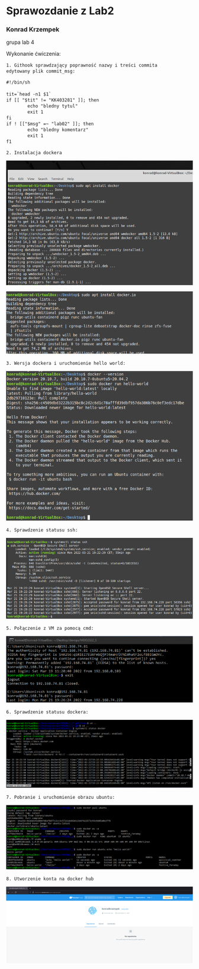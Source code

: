 <h1>Sprawozdanie z Lab2</h1>

<h3> Konrad Krzempek</h3>
grupa lab 4

Wykonanie ćwiczenia:

    1. Githook sprawdzający poprawność nazwy i treści commita
    edytowany plik commit_msg:
```
#!/bin/sh

tit=`head -n1 $1`
if [[ "$tit" != "KK403281" ]]; then
        echo "bledny tytul"
        exit 1
fi
if ! [["$msg" =~ "lab02" ]]; then
        echo "bledny komentarz"
        exit 1
f1
```

    2. Instalacja dockera

![Image](instalacja.png "instalacja_doc")

![Image](instalacjaio.png "instalacja_io")


    3. Wersja dockera i uruchomienie hello world:

![Image](wersja.png "docker_ver")


    4. Sprawdzenie statusu ssh:

![Image](ssh.png "ssh")


    5. Połączenie z VM za pomocą cmd:

![Image](vm.png "vm")


    6. Sprawdzenie statusu dockera:

![Image](stat.png "docker_stat")


    7. Pobranie i uruchomienie obrazu ubuntu:

![Image](ubuntu.png "ubuntu")


    8. Utworzenie konta na docker hub

![Image](hub.png "docker_hub")
